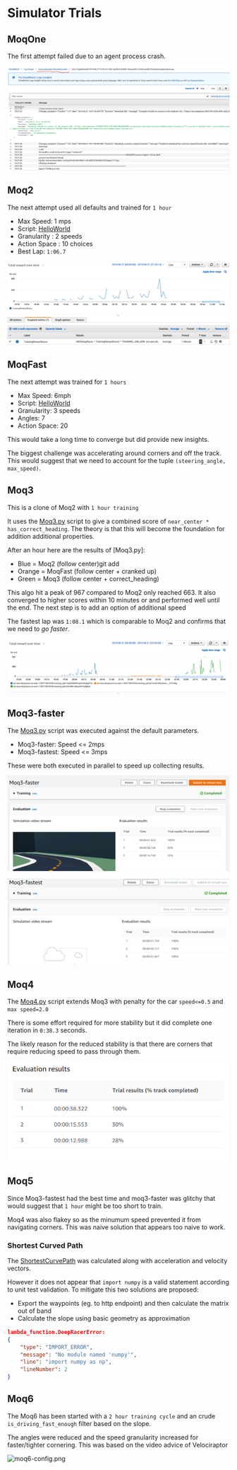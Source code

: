# Simulator Trials

## MoqOne

The first attempt failed due to an agent process crash.

![moq1.png](moq1.png)

## Moq2

The next attempt used all defaults and trained for `1 hour`

- Max Speed: 1 mps
- Script: [HelloWorld](HelloWorld.py)
- Granularity : 2 speeds
- Action Space : 10 choices
- Best Lap: `1:06.7`

![moq2.png](moq2.png)

## MoqFast

The next attempt was trained for `1 hours`

- Max Speed: 6mph
- Script: [HelloWorld](HelloWorld.py)
- Granularity: 3 speeds
- Angles: 7
- Action Space: 20

This would take a long time to converge but did provide new insights.

The biggest challenge was accelerating around corners and off the track. This would suggest that we need to account for the tuple `(steering_angle, max_speed)`.

## Moq3

This is a clone of Moq2 with `1 hour training`

It uses the [Moq3.py](Moq3.py) script to give a combined score of `near_center * has_correct_heading`. The theory is that this will become the foundation for addition additional properties.

After an hour here are the results of [Moq3.py]:

- Blue = Moq2 (follow center)git add 
- Orange = MoqFast (follow center + cranked up)
- Green = Moq3 (follow center + correct_heading)

This algo hit a peak of 967 compared to Moq2 only reached 663. It also converged to higher scores within 10 minutes or and performed well until the end. The next step is to add an option of additional speed

The fastest lap was `1:08.1` which is comparable to Moq2 and confirms that we need to _go faster_.

![moq3.png](moq3.png)

## Moq3-faster

The [Moq3.py](Moq3.py) script was executed against the default parameters.

- Moq3-faster: Speed <= 2mps
- Moq3-fastest: Speed <= 3mps

These were both executed in parallel to speed up collecting results.

![moq3-faster.png](moq3-faster.png)

![moq3-fastest.png](moq3-fastest.png)

## Moq4

The [Moq4.py](Moq4.py) script extends Moq3 with penalty for the car `speed<=0.5` and `max speed=2.0`

There is some effort required for more stability but it did complete one iteration in `0:38.3` seconds.

The likely reason for the reduced stability is that there are corners that require reducing speed to pass through them.

![moq4.png](moq4.png)

## Moq5

Since Moq3-fastest had the best time and moq3-faster was glitchy that would suggest that `1 hour` might be too short to train.

Moq4 was also flakey so as the minumum speed prevented it from navigating corners. This was naive solution that appears too naive to work.

### Shortest Curved Path

The [ShortestCurvePath](../EfficientPath/ShortestCurvedPath.py) was calculated along with acceleration and velocity vectors.

However it does not appear that `import numpy` is a valid statement according to unit test validation. To mitigate this two solutions are proposed:

- Export the waypoints (eg. to http endpoint) and then calculate the matrix out of band
- Calculate the slope using basic geometry as approximation

```json
lambda_function.DeepRacerError:
{
    "type": "IMPORT_ERROR",
    "message": "No module named 'numpy'",
    "line": "import numpy as np",
    "lineNumber": 2
}
```

## Moq6

The Moq6 has been started with a `2 hour training cycle` and an crude `is_driving_fast_enough` filter based on the slope.

The angles were reduced and the speed granularity increased for faster/tighter cornering. This was based on the video advice of Velociraptor

![moq6-config.png](mop6-config.png)